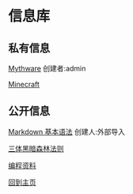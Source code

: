 # 信息库

## 私有信息

[Mythware](https://lrjlsg.github.io/20221026) 创建者:admin

[Minecraft](https://lrjlsg.github.io/minecraft)

## 公开信息

[Markdown 基本语法](https://markdown.com.cn/basic-syntax/) 创建人:外部导入

[三体黑暗森林法则](https://lrjlsg.github.io/hei/)

[编程资料](https://lrjlsg.github.io/xinxk/bc/)

[回到主页](https://lrjlsg.github.io)
